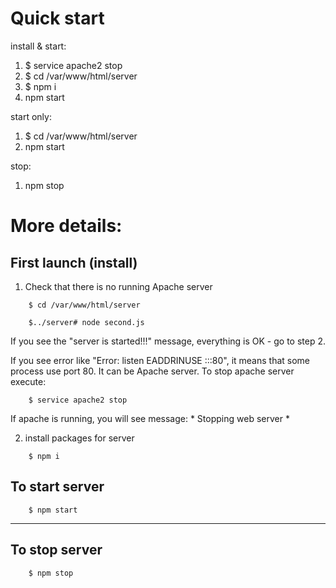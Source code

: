 # Quick start

install & start:

1.  $ service apache2 stop
2.  $ cd /var/www/html/server
3.  $ npm i
4.  npm start

start only:

1.  $ cd /var/www/html/server
2.  npm start

stop:

1.  npm stop


# More details:

## First launch (install)

1. Check that there is no running Apache server

```
    $ cd /var/www/html/server

    $../server# node second.js
```

If you see the "server is started!!!" message, everything is OK - go to step 2.

If you see error like "Error: listen EADDRINUSE :::80", it means that some process use port 80.
It can be Apache server. To stop apache server execute:

```
    $ service apache2 stop
```

If apache is running, you will see message: * Stopping web server *


2. install packages for server
```
    $ npm i
```


## To start server

```
    $ npm start
```

---

## To stop server

```
    $ npm stop
```